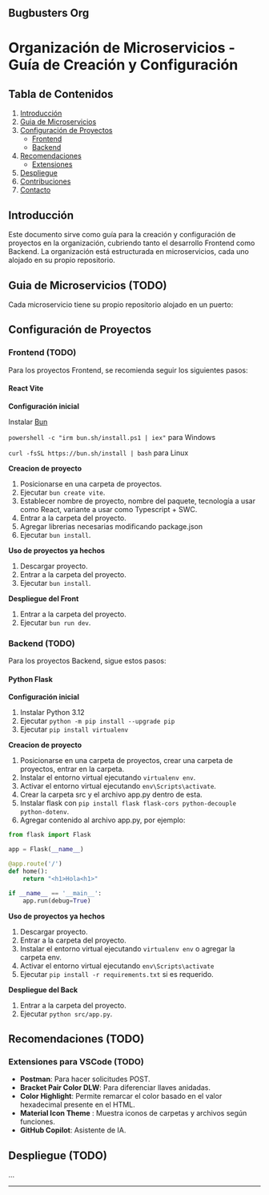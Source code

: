 ## Bugbusters Org

# Organización de Microservicios - Guía de Creación y Configuración

## Tabla de Contenidos
1. [Introducción](#introducción)
2. [Guia de Microservicios](#guia-de-microservicios)
3. [Configuración de Proyectos](#configuración-de-proyectos)
   - [Frontend](#frontend)
   - [Backend](#backend)
4. [Recomendaciones](#recomendaciones)
   - [Extensiones](#extensiones)
6. [Despliegue](#despliegue)
7. [Contribuciones](#contribuciones)
8. [Contacto](#contacto)

## Introducción
Este documento sirve como guía para la creación y configuración de proyectos en la organización, cubriendo tanto el desarrollo Frontend como Backend. La organización está estructurada en microservicios, cada uno alojado en su propio repositorio.

## Guia de Microservicios (TODO)
Cada microservicio tiene su propio repositorio alojado en un puerto:

## Configuración de Proyectos

### Frontend (TODO)
Para los proyectos Frontend, se recomienda seguir los siguientes pasos:
#### React Vite

**Configuración inicial**

Instalar [Bun](https://bun.sh/)

   `powershell -c "irm bun.sh/install.ps1 | iex"` para Windows

   `curl -fsSL https://bun.sh/install | bash` para Linux

**Creacion de proyecto**
1. Posicionarse en una carpeta de proyectos.
2. Ejecutar `bun create vite`.
3. Establecer nombre de proyecto, nombre del paquete, tecnología a usar como React, variante a usar como Typescript + SWC.
4. Entrar a la carpeta del proyecto.
5. Agregar librerias necesarias modificando package.json
6. Ejecutar `bun install`.

**Uso de proyectos ya hechos**
1. Descargar proyecto.
2. Entrar a la carpeta del proyecto.
3. Ejecutar `bun install`.

**Despliegue del Front**
1. Entrar a la carpeta del proyecto.
2. Ejecutar `bun run dev`.

### Backend (TODO)
Para los proyectos Backend, sigue estos pasos:
#### Python Flask

**Configuración inicial**
1. Instalar Python 3.12
2. Ejecutar `python -m pip install --upgrade pip`
3. Ejecutar `pip install virtualenv`

**Creacion de proyecto**
1. Posicionarse en una carpeta de proyectos, crear una carpeta de proyectos, entrar en la carpeta.
2. Instalar el entorno virtual ejecutando `virtualenv env`.
3. Activar el entorno virtual ejecutando `env\Scripts\activate`.
4. Crear la carpeta src y el archivo app.py dentro de esta.
5. Instalar flask con `pip install flask flask-cors python-decouple python-dotenv`.
6. Agregar contenido al archivo app.py, por ejemplo:

```python
from flask import Flask

app = Flask(__name__)

@app.route('/')
def home():
    return "<h1>Hola<h1>"

if __name__ == '__main__':
    app.run(debug=True)

```

**Uso de proyectos ya hechos**
1. Descargar proyecto.
2. Entrar a la carpeta del proyecto.
3. Instalar el entorno virtual ejecutando `virtualenv env` o agregar la carpeta env.
4. Activar el entorno virtual ejecutando `env\Scripts\activate` 
5. Ejecutar `pip install -r requirements.txt` si es requerido.

**Despliegue del Back**
1. Entrar a la carpeta del proyecto.
2. Ejecutar `python src/app.py`.

## Recomendaciones (TODO)
### Extensiones para VSCode (TODO)
- **Postman**: Para hacer solicitudes POST.
- **Bracket Pair Color DLW**: Para diferenciar llaves anidadas.
- **Color Highlight**: Permite remarcar el color basado en el valor hexadecimal presente en el HTML.
- **Material Icon Theme** : Muestra iconos de carpetas y archivos según funciones.
- **GitHub Copilot**: Asistente de IA.

## Despliegue (TODO)
...

---
